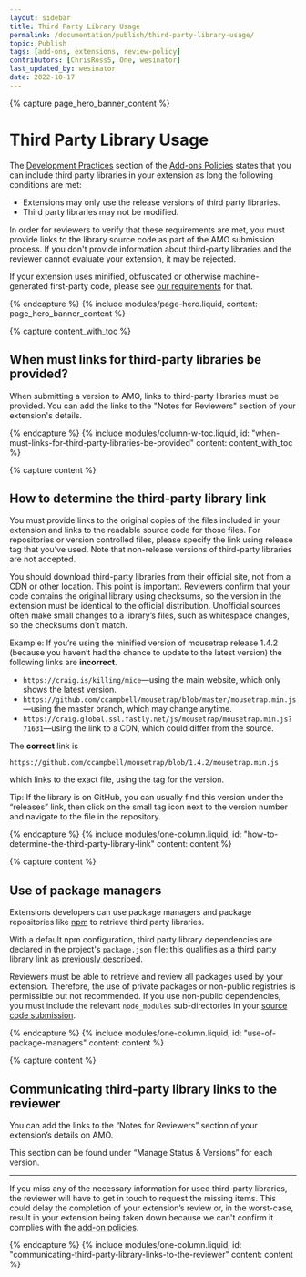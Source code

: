 ```yaml
---
layout: sidebar
title: Third Party Library Usage
permalink: /documentation/publish/third-party-library-usage/
topic: Publish
tags: [add-ons, extensions, review-policy]
contributors: [ChrisRoss5, One, wesinator]
last_updated_by: wesinator
date: 2022-10-17
---
```


<!-- Page Hero Banner -->

{% capture page_hero_banner_content %}

# Third Party Library Usage

The [Development Practices](/documentation/publish/add-on-policies/#development-practices) section of the [Add-ons Policies](/documentation/publish/add-on-policies/) states that you can include third party libraries in your extension as long the following conditions are met:

* Extensions may only use the release versions of third party libraries.
* Third party libraries may not be modified.

In order for reviewers to verify that these requirements are met, you must provide links to the library source code as part of the AMO submission process. If you don't provide information about third-party libraries and the reviewer cannot evaluate your extension, it may be rejected.

If your extension uses minified, obfuscated or otherwise machine-generated first-party code, please see [our requirements](/documentation/publish/source-code-submission/) for that.

{% endcapture %}
{% include modules/page-hero.liquid,
    content: page_hero_banner_content
%}

<!-- END: Page Hero Banner -->

<!-- Content with Table of Contents Module -->

{% capture content_with_toc %}

## When must links for third-party libraries be provided?

When submitting a version to AMO, links to third-party libraries must be provided. You can add the links to the "Notes for Reviewers" section of your extension's details.

{% endcapture %}
{% include modules/column-w-toc.liquid,
  id: "when-must-links-for-third-party-libraries-be-provided"
  content: content_with_toc
%}

<!-- END: Content with Table of Contents -->

<!-- Single Column Body Module -->

{% capture content %}

## How to determine the third-party library link

You must provide links to the original copies of the files included in your extension and links to the readable source code for those files. For repositories or version controlled files, please specify the link using release tag that you’ve used. Note that non-release versions of third-party libraries are not accepted.

You should download third-party libraries from their official site, not from a CDN or other location. This point is important. Reviewers confirm that your code contains the original library using checksums, so the version in the extension must be identical to the official distribution. Unofficial sources often make small changes to a library’s files, such as whitespace changes, so the checksums don't match.

Example: If you’re using the minified version of mousetrap release 1.4.2 (because you haven’t had the chance to update to the latest version) the following links are **incorrect**.

<!-- Not this -->

<section class="not-this">

- `https://craig.is/killing/mice`—using the main website, which only shows the latest version.
- `https://github.com/ccampbell/mousetrap/blob/master/mousetrap.min.js`—using the master branch, which may change anytime.
- `https://craig.global.ssl.fastly.net/js/mousetrap/mousetrap.min.js?71631`—using the link to a CDN, which could differ from the source.

</section>

The **correct** link is

<!-- END: Not this -->

<!-- Do this -->

<section class="do-this">

`https://github.com/ccampbell/mousetrap/blob/1.4.2/mousetrap.min.js`

</section>

<!-- END: Do this -->

which links to the exact file, using the tag for the version.

Tip: If the library is on GitHub, you can usually find this version under the “releases” link, then click on the small tag icon next to the version number and navigate to the file in the repository.

{% endcapture %}
{% include modules/one-column.liquid,
  id: "how-to-determine-the-third-party-library-link"
  content: content
%}

{% capture content %}

## Use of package managers

Extensions developers can use package managers and package repositories like [npm](https://www.npmjs.com/) to retrieve third party libraries.

With a default npm configuration, third party library dependencies are declared in the project's `package.json` file: this qualifies as a third party library link as [previously described](#how-to-determine-the-third-party-library-link).

Reviewers must be able to retrieve and review all packages used by your extension. Therefore, the use of private packages or non-public registries is permissible but not recommended. If you use non-public dependencies, you must include the relevant `node_modules` sub-directories in your [source code submission](/documentation/publish/source-code-submission/).

{% endcapture %}
{% include modules/one-column.liquid,
  id: "use-of-package-managers"
  content: content
%}

{% capture content %}

## Communicating third-party library links to the reviewer

You can add the links to the “Notes for Reviewers” section of your extension’s details on AMO.

This section can be found under “Manage Status & Versions” for each version.

---

If you miss any of the necessary information for used third-party libraries, the reviewer will have to get in touch to request the missing items. This could delay the completion of your extension’s review or, in the worst-case, result in your extension being taken down because we can't confirm it complies with the [add-on policies](/documentation/publish/add-on-policies).

{% endcapture %}
{% include modules/one-column.liquid,
  id: "communicating-third-party-library-links-to-the-reviewer"
  content: content
%}
